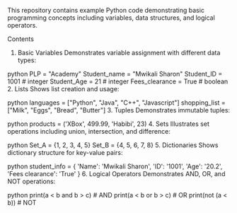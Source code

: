This repository contains example Python code demonstrating basic programming concepts including variables, data structures, and logical operators.

Contents
1. Basic Variables
Demonstrates variable assignment with different data types:

python
PLP = "Academy"
Student_name = "Mwikali Sharon"
Student_ID = 1001  # integer
Student_Age = 21   # integer
Fees_clearance = True  # boolean
2. Lists
Shows list creation and usage:

python
languages = ["Python", "Java", "C++", "Javascript"]
shopping_list = ["Milk", "Eggs", "Bread", "Butter"]
3. Tuples
Demonstrates immutable tuples:

python
products = ('XBox', 499.99, 'Habibi', 23)
4. Sets
Illustrates set operations including union, intersection, and difference:

python
Set_A = {1, 2, 3, 4, 5}
Set_B = {4, 5, 6, 7, 8}
5. Dictionaries
Shows dictionary structure for key-value pairs:

python
student_info = {
    'Name': 'Mwikali Sharon',
    'ID': '1001',
    'Age': '20.2',
    'Fees clearance': 'True'
}
6. Logical Operators
Demonstrates AND, OR, and NOT operations:

python
print(a < b and b > c)  # AND
print(a < b or b > c)   # OR
print(not (a < b))      # NOT
